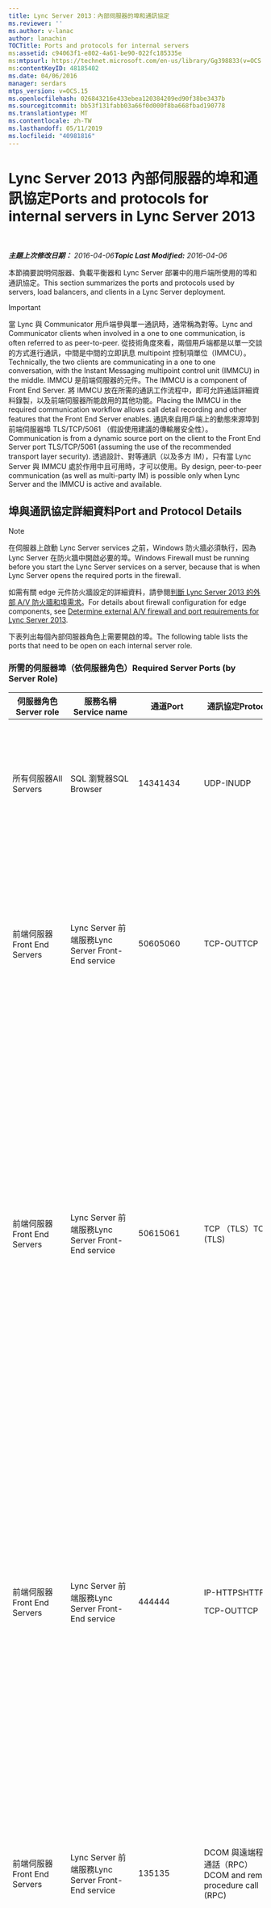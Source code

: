 ```yaml
---
title: Lync Server 2013：內部伺服器的埠和通訊協定
ms.reviewer: ''
ms.author: v-lanac
author: lanachin
TOCTitle: Ports and protocols for internal servers
ms:assetid: c94063f1-e802-4a61-be90-022fc185335e
ms:mtpsurl: https://technet.microsoft.com/en-us/library/Gg398833(v=OCS.15)
ms:contentKeyID: 48185402
ms.date: 04/06/2016
manager: serdars
mtps_version: v=OCS.15
ms.openlocfilehash: 026843216e433ebea120384209ed90f38be3437b
ms.sourcegitcommit: bb53f131fabb03a66f0d000f8ba668fbad190778
ms.translationtype: MT
ms.contentlocale: zh-TW
ms.lasthandoff: 05/11/2019
ms.locfileid: "40981816"
---
```

<div data-xmlns="http://www.w3.org/1999/xhtml">

<div class="topic" data-xmlns="http://www.w3.org/1999/xhtml" data-msxsl="urn:schemas-microsoft-com:xslt" data-cs="http://msdn.microsoft.com/en-us/">

<div data-asp="http://msdn2.microsoft.com/asp">

# <a name="ports-and-protocols-for-internal-servers-in-lync-server-2013"></a><span data-ttu-id="351fc-102">Lync Server 2013 內部伺服器的埠和通訊協定</span><span class="sxs-lookup"><span data-stu-id="351fc-102">Ports and protocols for internal servers in Lync Server 2013</span></span>

</div>

<div id="mainSection">

<div id="mainBody">

<span> </span>

<span data-ttu-id="351fc-103">_**主題上次修改日期：** 2016-04-06_</span><span class="sxs-lookup"><span data-stu-id="351fc-103">_**Topic Last Modified:** 2016-04-06_</span></span>

<span data-ttu-id="351fc-104">本節摘要說明伺服器、負載平衡器和 Lync Server 部署中的用戶端所使用的埠和通訊協定。</span><span class="sxs-lookup"><span data-stu-id="351fc-104">This section summarizes the ports and protocols used by servers, load balancers, and clients in a Lync Server deployment.</span></span>

<div>


> [!IMPORTANT]  
> <span data-ttu-id="351fc-105">當 Lync 與 Communicator 用戶端參與單一通訊時，通常稱為對等。</span><span class="sxs-lookup"><span data-stu-id="351fc-105">Lync and Communicator clients when involved in a one to one communication, is often referred to as peer-to-peer.</span></span> <span data-ttu-id="351fc-106">從技術角度來看，兩個用戶端都是以單一交談的方式進行通訊，中間是中間的立即訊息 multipoint 控制項單位（IMMCU）。</span><span class="sxs-lookup"><span data-stu-id="351fc-106">Technically, the two clients are communicating in a one to one conversation, with the Instant Messaging multipoint control unit (IMMCU) in the middle.</span></span> <span data-ttu-id="351fc-107">IMMCU 是前端伺服器的元件。</span><span class="sxs-lookup"><span data-stu-id="351fc-107">The IMMCU is a component of Front End Server.</span></span> <span data-ttu-id="351fc-108">將 IMMCU 放在所需的通訊工作流程中，即可允許通話詳細資料錄製，以及前端伺服器所能啟用的其他功能。</span><span class="sxs-lookup"><span data-stu-id="351fc-108">Placing the IMMCU in the required communication workflow allows call detail recording and other features that the Front End Server enables.</span></span> <span data-ttu-id="351fc-109">通訊來自用戶端上的動態來源埠到前端伺服器埠 TLS/TCP/5061 （假設使用建議的傳輸層安全性）。</span><span class="sxs-lookup"><span data-stu-id="351fc-109">Communication is from a dynamic source port on the client to the Front End Server port TLS/TCP/5061 (assuming the use of the recommended transport layer security).</span></span> <span data-ttu-id="351fc-110">透過設計、對等通訊（以及多方 IM），只有當 Lync Server 與 IMMCU 處於作用中且可用時，才可以使用。</span><span class="sxs-lookup"><span data-stu-id="351fc-110">By design, peer-to-peer communication (as well as multi-party IM) is possible only when Lync Server and the IMMCU is active and available.</span></span>



</div>

<div>

## <a name="port-and-protocol-details"></a><span data-ttu-id="351fc-111">埠與通訊協定詳細資料</span><span class="sxs-lookup"><span data-stu-id="351fc-111">Port and Protocol Details</span></span>

<div>


> [!NOTE]  
> <span data-ttu-id="351fc-112">在伺服器上啟動 Lync Server services 之前，Windows 防火牆必須執行，因為 Lync Server 在防火牆中開啟必要的埠。</span><span class="sxs-lookup"><span data-stu-id="351fc-112">Windows Firewall must be running before you start the Lync Server services on a server, because that is when Lync Server opens the required ports in the firewall.</span></span>



</div>

<span data-ttu-id="351fc-113">如需有關 edge 元件防火牆設定的詳細資料，請參閱[判斷 Lync Server 2013 的外部 A/V 防火牆和埠需求](lync-server-2013-determine-external-a-v-firewall-and-port-requirements.md)。</span><span class="sxs-lookup"><span data-stu-id="351fc-113">For details about firewall configuration for edge components, see [Determine external A/V firewall and port requirements for Lync Server 2013](lync-server-2013-determine-external-a-v-firewall-and-port-requirements.md).</span></span>

<span data-ttu-id="351fc-114">下表列出每個內部伺服器角色上需要開啟的埠。</span><span class="sxs-lookup"><span data-stu-id="351fc-114">The following table lists the ports that need to be open on each internal server role.</span></span>

### <a name="required-server-ports-by-server-role"></a><span data-ttu-id="351fc-115">所需的伺服器埠（依伺服器角色）</span><span class="sxs-lookup"><span data-stu-id="351fc-115">Required Server Ports (by Server Role)</span></span>

<table>
<colgroup>
<col style="width: 20%" />
<col style="width: 20%" />
<col style="width: 20%" />
<col style="width: 20%" />
<col style="width: 20%" />
</colgroup>
<thead>
<tr class="header">
<th><span data-ttu-id="351fc-116">伺服器角色</span><span class="sxs-lookup"><span data-stu-id="351fc-116">Server role</span></span></th>
<th><span data-ttu-id="351fc-117">服務名稱</span><span class="sxs-lookup"><span data-stu-id="351fc-117">Service name</span></span></th>
<th><span data-ttu-id="351fc-118">通道</span><span class="sxs-lookup"><span data-stu-id="351fc-118">Port</span></span></th>
<th><span data-ttu-id="351fc-119">通訊協定</span><span class="sxs-lookup"><span data-stu-id="351fc-119">Protocol</span></span></th>
<th><span data-ttu-id="351fc-120">筆記</span><span class="sxs-lookup"><span data-stu-id="351fc-120">Notes</span></span></th>
</tr>
</thead>
<tbody>
<tr class="odd">
<td><p><span data-ttu-id="351fc-121">所有伺服器</span><span class="sxs-lookup"><span data-stu-id="351fc-121">All Servers</span></span></p></td>
<td><p><span data-ttu-id="351fc-122">SQL 瀏覽器</span><span class="sxs-lookup"><span data-stu-id="351fc-122">SQL Browser</span></span></p></td>
<td><p><span data-ttu-id="351fc-123">1434</span><span class="sxs-lookup"><span data-stu-id="351fc-123">1434</span></span></p></td>
<td><p><span data-ttu-id="351fc-124">UDP-IN</span><span class="sxs-lookup"><span data-stu-id="351fc-124">UDP</span></span></p></td>
<td><p><span data-ttu-id="351fc-125">中央管理儲存資料庫的本機複製複本的 SQL 瀏覽器。</span><span class="sxs-lookup"><span data-stu-id="351fc-125">SQL Browser for the local replicated copy of the Central Management Store database.</span></span></p></td>
</tr>
<tr class="even">
<td><p><span data-ttu-id="351fc-126">前端伺服器</span><span class="sxs-lookup"><span data-stu-id="351fc-126">Front End Servers</span></span></p></td>
<td><p><span data-ttu-id="351fc-127">Lync Server 前端服務</span><span class="sxs-lookup"><span data-stu-id="351fc-127">Lync Server Front-End service</span></span></p></td>
<td><p><span data-ttu-id="351fc-128">5060</span><span class="sxs-lookup"><span data-stu-id="351fc-128">5060</span></span></p></td>
<td><p><span data-ttu-id="351fc-129">TCP-OUT</span><span class="sxs-lookup"><span data-stu-id="351fc-129">TCP</span></span></p></td>
<td><p><span data-ttu-id="351fc-130">您也可以選擇將標準版伺服器與前端伺服器（例如遠端通話控制伺服器）的靜態路由使用。</span><span class="sxs-lookup"><span data-stu-id="351fc-130">Optionally used by Standard Edition servers and Front End Servers for static routes to trusted services, such as remote call control servers.</span></span></p></td>
</tr>
<tr class="odd">
<td><p><span data-ttu-id="351fc-131">前端伺服器</span><span class="sxs-lookup"><span data-stu-id="351fc-131">Front End Servers</span></span></p></td>
<td><p><span data-ttu-id="351fc-132">Lync Server 前端服務</span><span class="sxs-lookup"><span data-stu-id="351fc-132">Lync Server Front-End service</span></span></p></td>
<td><p><span data-ttu-id="351fc-133">5061</span><span class="sxs-lookup"><span data-stu-id="351fc-133">5061</span></span></p></td>
<td><p><span data-ttu-id="351fc-134">TCP （TLS）</span><span class="sxs-lookup"><span data-stu-id="351fc-134">TCP (TLS)</span></span></p></td>
<td><p><span data-ttu-id="351fc-135">由標準版伺服器和前端池使用，可用於伺服器與用戶端（MTLS）之間的所有內部 SIP 通訊，以及前端伺服器與中繼伺服器（MTLS）之間的 SIP 通訊。</span><span class="sxs-lookup"><span data-stu-id="351fc-135">Used by Standard Edition servers and Front End pools for all internal SIP communications between servers (MTLS), for SIP communications between Server and Client (TLS) and for SIP communications between Front End Servers and Mediation Servers (MTLS).</span></span> <span data-ttu-id="351fc-136">也用於與監控伺服器進行通訊。</span><span class="sxs-lookup"><span data-stu-id="351fc-136">Also used for communications with Monitoring Server.</span></span></p></td>
</tr>
<tr class="even">
<td><p><span data-ttu-id="351fc-137">前端伺服器</span><span class="sxs-lookup"><span data-stu-id="351fc-137">Front End Servers</span></span></p></td>
<td><p><span data-ttu-id="351fc-138">Lync Server 前端服務</span><span class="sxs-lookup"><span data-stu-id="351fc-138">Lync Server Front-End service</span></span></p></td>
<td><p><span data-ttu-id="351fc-139">444</span><span class="sxs-lookup"><span data-stu-id="351fc-139">444</span></span></p></td>
<td><p><span data-ttu-id="351fc-140">IP-HTTPS</span><span class="sxs-lookup"><span data-stu-id="351fc-140">HTTPS</span></span></p>
<p><span data-ttu-id="351fc-141">TCP-OUT</span><span class="sxs-lookup"><span data-stu-id="351fc-141">TCP</span></span></p></td>
<td><p><span data-ttu-id="351fc-142">用於焦點（管理會議狀態的 Lync 伺服器元件）與個別伺服器之間的 HTTPS 通訊。</span><span class="sxs-lookup"><span data-stu-id="351fc-142">Used for HTTPS communication between the Focus (the Lync Server component that manages conference state) and the individual servers.</span></span></p>
<p><span data-ttu-id="351fc-143">此埠也用於 Survivable 分支裝置與前端伺服器之間的 TCP 通訊。</span><span class="sxs-lookup"><span data-stu-id="351fc-143">This port is also used for TCP communication between Survivable Branch Appliances and Front End Servers.</span></span></p></td>
</tr>
<tr class="odd">
<td><p><span data-ttu-id="351fc-144">前端伺服器</span><span class="sxs-lookup"><span data-stu-id="351fc-144">Front End Servers</span></span></p></td>
<td><p><span data-ttu-id="351fc-145">Lync Server 前端服務</span><span class="sxs-lookup"><span data-stu-id="351fc-145">Lync Server Front-End service</span></span></p></td>
<td><p><span data-ttu-id="351fc-146">135</span><span class="sxs-lookup"><span data-stu-id="351fc-146">135</span></span></p></td>
<td><p><span data-ttu-id="351fc-147">DCOM 與遠端程式通話（RPC）</span><span class="sxs-lookup"><span data-stu-id="351fc-147">DCOM and remote procedure call (RPC)</span></span></p></td>
<td><p><span data-ttu-id="351fc-148">用於以 DCOM 為基礎的作業，例如移動使用者、使用者複製程式同步處理和通訊錄同步處理。</span><span class="sxs-lookup"><span data-stu-id="351fc-148">Used for DCOM based operations such as Moving Users, User Replicator Synchronization, and Address Book Synchronization.</span></span></p></td>
</tr>
<tr class="even">
<td><p><span data-ttu-id="351fc-149">前端伺服器</span><span class="sxs-lookup"><span data-stu-id="351fc-149">Front End Servers</span></span></p></td>
<td><p><span data-ttu-id="351fc-150">Lync Server IM 會議服務</span><span class="sxs-lookup"><span data-stu-id="351fc-150">Lync Server IM Conferencing service</span></span></p></td>
<td><p><span data-ttu-id="351fc-151">5062</span><span class="sxs-lookup"><span data-stu-id="351fc-151">5062</span></span></p></td>
<td><p><span data-ttu-id="351fc-152">TCP-OUT</span><span class="sxs-lookup"><span data-stu-id="351fc-152">TCP</span></span></p></td>
<td><p><span data-ttu-id="351fc-153">用於立即訊息（IM）會議的傳入 SIP 要求。</span><span class="sxs-lookup"><span data-stu-id="351fc-153">Used for incoming SIP requests for instant messaging (IM) conferencing.</span></span></p></td>
</tr>
<tr class="odd">
<td><p><span data-ttu-id="351fc-154">前端伺服器</span><span class="sxs-lookup"><span data-stu-id="351fc-154">Front End Servers</span></span></p></td>
<td><p><span data-ttu-id="351fc-155">Lync Server Web 會議服務</span><span class="sxs-lookup"><span data-stu-id="351fc-155">Lync Server Web Conferencing service</span></span></p></td>
<td><p><span data-ttu-id="351fc-156">8057</span><span class="sxs-lookup"><span data-stu-id="351fc-156">8057</span></span></p></td>
<td><p><span data-ttu-id="351fc-157">TCP （TLS）</span><span class="sxs-lookup"><span data-stu-id="351fc-157">TCP (TLS)</span></span></p></td>
<td><p><span data-ttu-id="351fc-158">用來偵聽來自用戶端的永久性共用物件模型（PSOM）連線。</span><span class="sxs-lookup"><span data-stu-id="351fc-158">Used to listen for Persistent Shared Object Model (PSOM) connections from client.</span></span></p></td>
</tr>
<tr class="even">
<td><p><span data-ttu-id="351fc-159">前端伺服器</span><span class="sxs-lookup"><span data-stu-id="351fc-159">Front End Servers</span></span></p></td>
<td><p><span data-ttu-id="351fc-160">Lync Server Web 會議相容性服務</span><span class="sxs-lookup"><span data-stu-id="351fc-160">Lync Server Web Conferencing Compatibility service</span></span></p></td>
<td><p><span data-ttu-id="351fc-161">8058</span><span class="sxs-lookup"><span data-stu-id="351fc-161">8058</span></span></p></td>
<td><p><span data-ttu-id="351fc-162">TCP （TLS）</span><span class="sxs-lookup"><span data-stu-id="351fc-162">TCP (TLS)</span></span></p></td>
<td><p><span data-ttu-id="351fc-163">用來從 Live Meeting 用戶端和舊版的 Lync Server，偵聽永久共用物件模型（PSOM）連線。</span><span class="sxs-lookup"><span data-stu-id="351fc-163">Used to listen for Persistent Shared Object Model (PSOM) connections from the Live Meeting client and previous versions of Lync Server.</span></span></p></td>
</tr>
<tr class="odd">
<td><p><span data-ttu-id="351fc-164">前端伺服器</span><span class="sxs-lookup"><span data-stu-id="351fc-164">Front End Servers</span></span></p></td>
<td><p><span data-ttu-id="351fc-165">Lync Server 音訊/視訊會議服務</span><span class="sxs-lookup"><span data-stu-id="351fc-165">Lync Server Audio/Video Conferencing service</span></span></p></td>
<td><p><span data-ttu-id="351fc-166">5063</span><span class="sxs-lookup"><span data-stu-id="351fc-166">5063</span></span></p></td>
<td><p><span data-ttu-id="351fc-167">TCP-OUT</span><span class="sxs-lookup"><span data-stu-id="351fc-167">TCP</span></span></p></td>
<td><p><span data-ttu-id="351fc-168">用於音訊/視頻（A/V）會議的傳入 SIP 要求。</span><span class="sxs-lookup"><span data-stu-id="351fc-168">Used for incoming SIP requests for audio/video (A/V) conferencing.</span></span></p></td>
</tr>
<tr class="even">
<td><p><span data-ttu-id="351fc-169">前端伺服器</span><span class="sxs-lookup"><span data-stu-id="351fc-169">Front End Servers</span></span></p></td>
<td><p><span data-ttu-id="351fc-170">Lync Server 音訊/視訊會議服務</span><span class="sxs-lookup"><span data-stu-id="351fc-170">Lync Server Audio/Video Conferencing service</span></span></p></td>
<td><p><span data-ttu-id="351fc-171">57501-65535</span><span class="sxs-lookup"><span data-stu-id="351fc-171">57501-65535</span></span></p></td>
<td><p><span data-ttu-id="351fc-172">TCP/UDP</span><span class="sxs-lookup"><span data-stu-id="351fc-172">TCP/UDP</span></span></p></td>
<td><p><span data-ttu-id="351fc-173">用於視訊會議的媒體埠範圍。</span><span class="sxs-lookup"><span data-stu-id="351fc-173">Media port range used for video conferencing.</span></span></p></td>
</tr>
<tr class="odd">
<td><p><span data-ttu-id="351fc-174">前端伺服器</span><span class="sxs-lookup"><span data-stu-id="351fc-174">Front End Servers</span></span></p></td>
<td><p><span data-ttu-id="351fc-175">Lync Server Web 相容性服務</span><span class="sxs-lookup"><span data-stu-id="351fc-175">Lync Server Web Compatibility service</span></span></p></td>
<td><p><span data-ttu-id="351fc-176">80</span><span class="sxs-lookup"><span data-stu-id="351fc-176">80</span></span></p></td>
<td><p><span data-ttu-id="351fc-177">HTTP</span><span class="sxs-lookup"><span data-stu-id="351fc-177">HTTP</span></span></p></td>
<td><p><span data-ttu-id="351fc-178">用於從前端伺服器到網路伺服器陣列 Fqdn （IIS 網頁元件所使用的 Url），在未使用 HTTPS 時進行通訊。</span><span class="sxs-lookup"><span data-stu-id="351fc-178">Used for communication from Front End Servers to the web farm FQDNs (the URLs used by IIS web components) when HTTPS is not used.</span></span></p></td>
</tr>
<tr class="even">
<td><p><span data-ttu-id="351fc-179">前端伺服器</span><span class="sxs-lookup"><span data-stu-id="351fc-179">Front End Servers</span></span></p></td>
<td><p><span data-ttu-id="351fc-180">Lync Server Web 相容性服務</span><span class="sxs-lookup"><span data-stu-id="351fc-180">Lync Server Web Compatibility service</span></span></p></td>
<td><p><span data-ttu-id="351fc-181">443</span><span class="sxs-lookup"><span data-stu-id="351fc-181">443</span></span></p></td>
<td><p><span data-ttu-id="351fc-182">IP-HTTPS</span><span class="sxs-lookup"><span data-stu-id="351fc-182">HTTPS</span></span></p></td>
<td><p><span data-ttu-id="351fc-183">用來從前端伺服器與網頁伺服器陣列 Fqdn （IIS 網頁元件所使用的 Url）進行通訊。</span><span class="sxs-lookup"><span data-stu-id="351fc-183">Used for communication from Front End Servers to the web farm FQDNs (the URLs used by IIS web components).</span></span></p></td>
</tr>
<tr class="odd">
<td><p><span data-ttu-id="351fc-184">前端伺服器</span><span class="sxs-lookup"><span data-stu-id="351fc-184">Front End Servers</span></span></p></td>
<td><p><span data-ttu-id="351fc-185">Lync Server Web 相容性服務</span><span class="sxs-lookup"><span data-stu-id="351fc-185">Lync Server Web Compatibility service</span></span></p></td>
<td><p><span data-ttu-id="351fc-186">8080</span><span class="sxs-lookup"><span data-stu-id="351fc-186">8080</span></span></p></td>
<td><p><span data-ttu-id="351fc-187">TCP 與 HTTP</span><span class="sxs-lookup"><span data-stu-id="351fc-187">TCP and HTTP</span></span></p></td>
<td><p><span data-ttu-id="351fc-188">供外部存取的網頁元件使用。</span><span class="sxs-lookup"><span data-stu-id="351fc-188">Used by web components for external access.</span></span></p></td>
</tr>
<tr class="even">
<td><p><span data-ttu-id="351fc-189">前端伺服器</span><span class="sxs-lookup"><span data-stu-id="351fc-189">Front End Servers</span></span></p></td>
<td><p><span data-ttu-id="351fc-190">Web 服務器元件</span><span class="sxs-lookup"><span data-stu-id="351fc-190">Web server component</span></span></p></td>
<td><p><span data-ttu-id="351fc-191">4443</span><span class="sxs-lookup"><span data-stu-id="351fc-191">4443</span></span></p></td>
<td><p><span data-ttu-id="351fc-192">IP-HTTPS</span><span class="sxs-lookup"><span data-stu-id="351fc-192">HTTPS</span></span></p></td>
<td><p><span data-ttu-id="351fc-193">HTTPS （從反向 Proxy）與 HTTPS 前端端池通訊，以進行自動探索登入。</span><span class="sxs-lookup"><span data-stu-id="351fc-193">HTTPS (from Reverse Proxy) and HTTPS Front End inter-pool communications for Autodiscover sign-in.</span></span></p></td>
</tr>
<tr class="odd">
<td><p><span data-ttu-id="351fc-194">前端伺服器</span><span class="sxs-lookup"><span data-stu-id="351fc-194">Front End Servers</span></span></p></td>
<td><p><span data-ttu-id="351fc-195">Web 服務器元件</span><span class="sxs-lookup"><span data-stu-id="351fc-195">Web server component</span></span></p></td>
<td><p><span data-ttu-id="351fc-196">8060</span><span class="sxs-lookup"><span data-stu-id="351fc-196">8060</span></span></p></td>
<td><p><span data-ttu-id="351fc-197">TCP （MTLS）</span><span class="sxs-lookup"><span data-stu-id="351fc-197">TCP (MTLS)</span></span></p></td>
<td></td>
</tr>
<tr class="even">
<td><p><span data-ttu-id="351fc-198">前端伺服器</span><span class="sxs-lookup"><span data-stu-id="351fc-198">Front End Servers</span></span></p></td>
<td><p><span data-ttu-id="351fc-199">Web 服務器元件</span><span class="sxs-lookup"><span data-stu-id="351fc-199">Web server component</span></span></p></td>
<td><p><span data-ttu-id="351fc-200">8061</span><span class="sxs-lookup"><span data-stu-id="351fc-200">8061</span></span></p></td>
<td><p><span data-ttu-id="351fc-201">TCP （MTLS）</span><span class="sxs-lookup"><span data-stu-id="351fc-201">TCP (MTLS)</span></span></p></td>
<td></td>
</tr>
<tr class="odd">
<td><p><span data-ttu-id="351fc-202">前端伺服器</span><span class="sxs-lookup"><span data-stu-id="351fc-202">Front End Servers</span></span></p></td>
<td><p><span data-ttu-id="351fc-203">行動服務元件</span><span class="sxs-lookup"><span data-stu-id="351fc-203">Mobility Services component</span></span></p></td>
<td><p><span data-ttu-id="351fc-204">5086</span><span class="sxs-lookup"><span data-stu-id="351fc-204">5086</span></span></p></td>
<td><p><span data-ttu-id="351fc-205">TCP （MTLS）</span><span class="sxs-lookup"><span data-stu-id="351fc-205">TCP (MTLS)</span></span></p></td>
<td><p><span data-ttu-id="351fc-206">行動服務內部程式使用的 SIP 埠</span><span class="sxs-lookup"><span data-stu-id="351fc-206">SIP port used by Mobility Services internal processes</span></span></p></td>
</tr>
<tr class="even">
<td><p><span data-ttu-id="351fc-207">前端伺服器</span><span class="sxs-lookup"><span data-stu-id="351fc-207">Front End Servers</span></span></p></td>
<td><p><span data-ttu-id="351fc-208">行動服務元件</span><span class="sxs-lookup"><span data-stu-id="351fc-208">Mobility Services component</span></span></p></td>
<td><p><span data-ttu-id="351fc-209">5087</span><span class="sxs-lookup"><span data-stu-id="351fc-209">5087</span></span></p></td>
<td><p><span data-ttu-id="351fc-210">TCP （MTLS）</span><span class="sxs-lookup"><span data-stu-id="351fc-210">TCP (MTLS)</span></span></p></td>
<td><p><span data-ttu-id="351fc-211">行動服務內部程式使用的 SIP 埠</span><span class="sxs-lookup"><span data-stu-id="351fc-211">SIP port used by Mobility Services internal processes</span></span></p></td>
</tr>
<tr class="odd">
<td><p><span data-ttu-id="351fc-212">前端伺服器</span><span class="sxs-lookup"><span data-stu-id="351fc-212">Front End Servers</span></span></p></td>
<td><p><span data-ttu-id="351fc-213">行動服務元件</span><span class="sxs-lookup"><span data-stu-id="351fc-213">Mobility Services component</span></span></p></td>
<td><p><span data-ttu-id="351fc-214">443</span><span class="sxs-lookup"><span data-stu-id="351fc-214">443</span></span></p></td>
<td><p><span data-ttu-id="351fc-215">IP-HTTPS</span><span class="sxs-lookup"><span data-stu-id="351fc-215">HTTPS</span></span></p></td>
<td></td>
</tr>
<tr class="even">
<td><p><span data-ttu-id="351fc-216">前端伺服器</span><span class="sxs-lookup"><span data-stu-id="351fc-216">Front End Servers</span></span></p></td>
<td><p><span data-ttu-id="351fc-217">Lync Server 會議助理服務（電話撥入式會議）</span><span class="sxs-lookup"><span data-stu-id="351fc-217">Lync Server Conferencing Attendant service (dial-in conferencing)</span></span></p></td>
<td><p><span data-ttu-id="351fc-218">5064</span><span class="sxs-lookup"><span data-stu-id="351fc-218">5064</span></span></p></td>
<td><p><span data-ttu-id="351fc-219">TCP-OUT</span><span class="sxs-lookup"><span data-stu-id="351fc-219">TCP</span></span></p></td>
<td><p><span data-ttu-id="351fc-220">用於電話撥入式會議的傳入 SIP 要求。</span><span class="sxs-lookup"><span data-stu-id="351fc-220">Used for incoming SIP requests for dial-in conferencing.</span></span></p></td>
</tr>
<tr class="odd">
<td><p><span data-ttu-id="351fc-221">前端伺服器</span><span class="sxs-lookup"><span data-stu-id="351fc-221">Front End Servers</span></span></p></td>
<td><p><span data-ttu-id="351fc-222">Lync Server 會議助理服務（電話撥入式會議）</span><span class="sxs-lookup"><span data-stu-id="351fc-222">Lync Server Conferencing Attendant service (dial-in conferencing)</span></span></p></td>
<td><p><span data-ttu-id="351fc-223">5072</span><span class="sxs-lookup"><span data-stu-id="351fc-223">5072</span></span></p></td>
<td><p><span data-ttu-id="351fc-224">TCP-OUT</span><span class="sxs-lookup"><span data-stu-id="351fc-224">TCP</span></span></p></td>
<td><p><span data-ttu-id="351fc-225">用於接聽的傳入 SIP 要求（撥入會議）。</span><span class="sxs-lookup"><span data-stu-id="351fc-225">Used for incoming SIP requests for Attendant (dial in conferencing).</span></span></p></td>
</tr>
<tr class="even">
<td><p><span data-ttu-id="351fc-226">同時執行 Collocated 轉送伺服器的前端伺服器</span><span class="sxs-lookup"><span data-stu-id="351fc-226">Front End Servers that also run a Collocated Mediation Server</span></span></p></td>
<td><p><span data-ttu-id="351fc-227">Lync Server 轉送服務</span><span class="sxs-lookup"><span data-stu-id="351fc-227">Lync Server Mediation service</span></span></p></td>
<td><p><span data-ttu-id="351fc-228">5070</span><span class="sxs-lookup"><span data-stu-id="351fc-228">5070</span></span></p></td>
<td><p><span data-ttu-id="351fc-229">TCP-OUT</span><span class="sxs-lookup"><span data-stu-id="351fc-229">TCP</span></span></p></td>
<td><p><span data-ttu-id="351fc-230">供中繼伺服器用來將前端伺服器的傳入要求傳送到中繼伺服器。</span><span class="sxs-lookup"><span data-stu-id="351fc-230">Used by the Mediation Server for incoming requests from the Front End Server to the Mediation Server.</span></span></p></td>
</tr>
<tr class="odd">
<td><p><span data-ttu-id="351fc-231">同時執行 Collocated 轉送伺服器的前端伺服器</span><span class="sxs-lookup"><span data-stu-id="351fc-231">Front End Servers that also run a Collocated Mediation Server</span></span></p></td>
<td><p><span data-ttu-id="351fc-232">Lync Server 轉送服務</span><span class="sxs-lookup"><span data-stu-id="351fc-232">Lync Server Mediation service</span></span></p></td>
<td><p><span data-ttu-id="351fc-233">5067</span><span class="sxs-lookup"><span data-stu-id="351fc-233">5067</span></span></p></td>
<td><p><span data-ttu-id="351fc-234">TCP （TLS）</span><span class="sxs-lookup"><span data-stu-id="351fc-234">TCP (TLS)</span></span></p></td>
<td><p><span data-ttu-id="351fc-235">用來將 PSTN 閘道的傳入 SIP 要求傳送到轉送伺服器。</span><span class="sxs-lookup"><span data-stu-id="351fc-235">Used for incoming SIP requests from the PSTN gateway to the Mediation Server.</span></span></p></td>
</tr>
<tr class="even">
<td><p><span data-ttu-id="351fc-236">同時執行 Collocated 轉送伺服器的前端伺服器</span><span class="sxs-lookup"><span data-stu-id="351fc-236">Front End Servers that also run a Collocated Mediation Server</span></span></p></td>
<td><p><span data-ttu-id="351fc-237">Lync Server 轉送服務</span><span class="sxs-lookup"><span data-stu-id="351fc-237">Lync Server Mediation service</span></span></p></td>
<td><p><span data-ttu-id="351fc-238">5068</span><span class="sxs-lookup"><span data-stu-id="351fc-238">5068</span></span></p></td>
<td><p><span data-ttu-id="351fc-239">TCP-OUT</span><span class="sxs-lookup"><span data-stu-id="351fc-239">TCP</span></span></p></td>
<td><p><span data-ttu-id="351fc-240">用來將 PSTN 閘道的傳入 SIP 要求傳送到轉送伺服器。</span><span class="sxs-lookup"><span data-stu-id="351fc-240">Used for incoming SIP requests from the PSTN gateway to the Mediation Server.</span></span></p></td>
</tr>
<tr class="odd">
<td><p><span data-ttu-id="351fc-241">同時執行 Collocated 轉送伺服器的前端伺服器</span><span class="sxs-lookup"><span data-stu-id="351fc-241">Front End Servers that also run a Collocated Mediation Server</span></span></p></td>
<td><p><span data-ttu-id="351fc-242">Lync Server 轉送服務</span><span class="sxs-lookup"><span data-stu-id="351fc-242">Lync Server Mediation service</span></span></p></td>
<td><p><span data-ttu-id="351fc-243">5081</span><span class="sxs-lookup"><span data-stu-id="351fc-243">5081</span></span></p></td>
<td><p><span data-ttu-id="351fc-244">TCP-OUT</span><span class="sxs-lookup"><span data-stu-id="351fc-244">TCP</span></span></p></td>
<td><p><span data-ttu-id="351fc-245">用於從中繼伺服器到 PSTN 閘道的傳出 SIP 要求。</span><span class="sxs-lookup"><span data-stu-id="351fc-245">Used for outgoing SIP requests from the Mediation Server to the PSTN gateway.</span></span></p></td>
</tr>
<tr class="even">
<td><p><span data-ttu-id="351fc-246">同時執行 Collocated 轉送伺服器的前端伺服器</span><span class="sxs-lookup"><span data-stu-id="351fc-246">Front End Servers that also run a Collocated Mediation Server</span></span></p></td>
<td><p><span data-ttu-id="351fc-247">Lync Server 轉送服務</span><span class="sxs-lookup"><span data-stu-id="351fc-247">Lync Server Mediation service</span></span></p></td>
<td><p><span data-ttu-id="351fc-248">5082</span><span class="sxs-lookup"><span data-stu-id="351fc-248">5082</span></span></p></td>
<td><p><span data-ttu-id="351fc-249">TCP （TLS）</span><span class="sxs-lookup"><span data-stu-id="351fc-249">TCP (TLS)</span></span></p></td>
<td><p><span data-ttu-id="351fc-250">用於從中繼伺服器到 PSTN 閘道的傳出 SIP 要求。</span><span class="sxs-lookup"><span data-stu-id="351fc-250">Used for outgoing SIP requests from the Mediation Server to the PSTN gateway.</span></span></p></td>
</tr>
<tr class="odd">
<td><p><span data-ttu-id="351fc-251">前端伺服器</span><span class="sxs-lookup"><span data-stu-id="351fc-251">Front End Servers</span></span></p></td>
<td><p><span data-ttu-id="351fc-252">Lync Server 應用程式共用服務</span><span class="sxs-lookup"><span data-stu-id="351fc-252">Lync Server Application Sharing service</span></span></p></td>
<td><p><span data-ttu-id="351fc-253">5065</span><span class="sxs-lookup"><span data-stu-id="351fc-253">5065</span></span></p></td>
<td><p><span data-ttu-id="351fc-254">TCP-OUT</span><span class="sxs-lookup"><span data-stu-id="351fc-254">TCP</span></span></p></td>
<td><p><span data-ttu-id="351fc-255">用於應用程式共用的傳入 SIP 偵聽要求。</span><span class="sxs-lookup"><span data-stu-id="351fc-255">Used for incoming SIP listening requests for application sharing.</span></span></p></td>
</tr>
<tr class="even">
<td><p><span data-ttu-id="351fc-256">前端伺服器</span><span class="sxs-lookup"><span data-stu-id="351fc-256">Front End Servers</span></span></p></td>
<td><p><span data-ttu-id="351fc-257">Lync Server 應用程式共用服務</span><span class="sxs-lookup"><span data-stu-id="351fc-257">Lync Server Application Sharing service</span></span></p></td>
<td><p><span data-ttu-id="351fc-258">49152-65535</span><span class="sxs-lookup"><span data-stu-id="351fc-258">49152-65535</span></span></p></td>
<td><p><span data-ttu-id="351fc-259">TCP-OUT</span><span class="sxs-lookup"><span data-stu-id="351fc-259">TCP</span></span></p></td>
<td><p><span data-ttu-id="351fc-260">用來共用應用程式的媒體埠範圍。</span><span class="sxs-lookup"><span data-stu-id="351fc-260">Media port range used for application sharing.</span></span></p></td>
</tr>
<tr class="odd">
<td><p><span data-ttu-id="351fc-261">前端伺服器</span><span class="sxs-lookup"><span data-stu-id="351fc-261">Front End Servers</span></span></p></td>
<td><p><span data-ttu-id="351fc-262">Lync Server 會議宣告服務</span><span class="sxs-lookup"><span data-stu-id="351fc-262">Lync Server Conferencing Announcement service</span></span></p></td>
<td><p><span data-ttu-id="351fc-263">5073</span><span class="sxs-lookup"><span data-stu-id="351fc-263">5073</span></span></p></td>
<td><p><span data-ttu-id="351fc-264">TCP-OUT</span><span class="sxs-lookup"><span data-stu-id="351fc-264">TCP</span></span></p></td>
<td><p><span data-ttu-id="351fc-265">用於 Lync Server 會議宣告服務的傳入 SIP 要求（也就是電話撥入式會議）。</span><span class="sxs-lookup"><span data-stu-id="351fc-265">Used for incoming SIP requests for the Lync Server Conferencing Announcement service (that is, for dial-in conferencing).</span></span></p></td>
</tr>
<tr class="even">
<td><p><span data-ttu-id="351fc-266">前端伺服器</span><span class="sxs-lookup"><span data-stu-id="351fc-266">Front End Servers</span></span></p></td>
<td><p><span data-ttu-id="351fc-267">Lync Server 通話寄存服務</span><span class="sxs-lookup"><span data-stu-id="351fc-267">Lync Server Call Park service</span></span></p></td>
<td><p><span data-ttu-id="351fc-268">5075</span><span class="sxs-lookup"><span data-stu-id="351fc-268">5075</span></span></p></td>
<td><p><span data-ttu-id="351fc-269">TCP-OUT</span><span class="sxs-lookup"><span data-stu-id="351fc-269">TCP</span></span></p></td>
<td><p><span data-ttu-id="351fc-270">用於來電寄存應用程式的內送 SIP 要求。</span><span class="sxs-lookup"><span data-stu-id="351fc-270">Used for incoming SIP requests for the Call Park application.</span></span></p></td>
</tr>
<tr class="odd">
<td><p><span data-ttu-id="351fc-271">前端伺服器</span><span class="sxs-lookup"><span data-stu-id="351fc-271">Front End Servers</span></span></p></td>
<td><p><span data-ttu-id="351fc-272">Lync Server 音訊測試服務</span><span class="sxs-lookup"><span data-stu-id="351fc-272">Lync Server Audio Test service</span></span></p></td>
<td><p><span data-ttu-id="351fc-273">5076</span><span class="sxs-lookup"><span data-stu-id="351fc-273">5076</span></span></p></td>
<td><p><span data-ttu-id="351fc-274">TCP-OUT</span><span class="sxs-lookup"><span data-stu-id="351fc-274">TCP</span></span></p></td>
<td><p><span data-ttu-id="351fc-275">用於音訊測試服務的傳入 SIP 要求。</span><span class="sxs-lookup"><span data-stu-id="351fc-275">Used for incoming SIP requests for the Audio Test service.</span></span></p></td>
</tr>
<tr class="even">
<td><p><span data-ttu-id="351fc-276">前端伺服器</span><span class="sxs-lookup"><span data-stu-id="351fc-276">Front End Servers</span></span></p></td>
<td><p><span data-ttu-id="351fc-277">不適用</span><span class="sxs-lookup"><span data-stu-id="351fc-277">Not applicable</span></span></p></td>
<td><p><span data-ttu-id="351fc-278">5066</span><span class="sxs-lookup"><span data-stu-id="351fc-278">5066</span></span></p></td>
<td><p><span data-ttu-id="351fc-279">TCP-OUT</span><span class="sxs-lookup"><span data-stu-id="351fc-279">TCP</span></span></p></td>
<td><p><span data-ttu-id="351fc-280">用於輸出增強型9-1-1 （E9-1-1）閘道。</span><span class="sxs-lookup"><span data-stu-id="351fc-280">Used for outbound Enhanced 9-1-1 (E9-1-1) gateway.</span></span></p></td>
</tr>
<tr class="odd">
<td><p><span data-ttu-id="351fc-281">前端伺服器</span><span class="sxs-lookup"><span data-stu-id="351fc-281">Front End Servers</span></span></p></td>
<td><p><span data-ttu-id="351fc-282">Lync Server 回應群組服務</span><span class="sxs-lookup"><span data-stu-id="351fc-282">Lync Server Response Group service</span></span></p></td>
<td><p><span data-ttu-id="351fc-283">5071</span><span class="sxs-lookup"><span data-stu-id="351fc-283">5071</span></span></p></td>
<td><p><span data-ttu-id="351fc-284">TCP-OUT</span><span class="sxs-lookup"><span data-stu-id="351fc-284">TCP</span></span></p></td>
<td><p><span data-ttu-id="351fc-285">用於回應群組應用程式的傳入 SIP 要求。</span><span class="sxs-lookup"><span data-stu-id="351fc-285">Used for incoming SIP requests for the Response Group application.</span></span></p></td>
</tr>
<tr class="even">
<td><p><span data-ttu-id="351fc-286">前端伺服器</span><span class="sxs-lookup"><span data-stu-id="351fc-286">Front End Servers</span></span></p></td>
<td><p><span data-ttu-id="351fc-287">Lync Server 回應群組服務</span><span class="sxs-lookup"><span data-stu-id="351fc-287">Lync Server Response Group service</span></span></p></td>
<td><p><span data-ttu-id="351fc-288">8404</span><span class="sxs-lookup"><span data-stu-id="351fc-288">8404</span></span></p></td>
<td><p><span data-ttu-id="351fc-289">TCP （MTLS）</span><span class="sxs-lookup"><span data-stu-id="351fc-289">TCP (MTLS)</span></span></p></td>
<td><p><span data-ttu-id="351fc-290">用於回應群組應用程式的傳入 SIP 要求。</span><span class="sxs-lookup"><span data-stu-id="351fc-290">Used for incoming SIP requests for the Response Group application.</span></span></p></td>
</tr>
<tr class="odd">
<td><p><span data-ttu-id="351fc-291">前端伺服器</span><span class="sxs-lookup"><span data-stu-id="351fc-291">Front End Servers</span></span></p></td>
<td><p><span data-ttu-id="351fc-292">Lync Server 頻寬原則服務</span><span class="sxs-lookup"><span data-stu-id="351fc-292">Lync Server Bandwidth Policy Service</span></span></p></td>
<td><p><span data-ttu-id="351fc-293">5080</span><span class="sxs-lookup"><span data-stu-id="351fc-293">5080</span></span></p></td>
<td><p><span data-ttu-id="351fc-294">TCP-OUT</span><span class="sxs-lookup"><span data-stu-id="351fc-294">TCP</span></span></p></td>
<td><p><span data-ttu-id="351fc-295">用於由頻寬原則服務為 A/V 邊緣開啟流量的呼叫許可控制。</span><span class="sxs-lookup"><span data-stu-id="351fc-295">Used for call admission control by the Bandwidth Policy service for A/V Edge TURN traffic.</span></span></p></td>
</tr>
<tr class="even">
<td><p><span data-ttu-id="351fc-296">前端伺服器</span><span class="sxs-lookup"><span data-stu-id="351fc-296">Front End Servers</span></span></p></td>
<td><p><span data-ttu-id="351fc-297">Lync Server 頻寬原則服務</span><span class="sxs-lookup"><span data-stu-id="351fc-297">Lync Server Bandwidth Policy Service</span></span></p></td>
<td><p><span data-ttu-id="351fc-298">448</span><span class="sxs-lookup"><span data-stu-id="351fc-298">448</span></span></p></td>
<td><p><span data-ttu-id="351fc-299">TCP-OUT</span><span class="sxs-lookup"><span data-stu-id="351fc-299">TCP</span></span></p></td>
<td><p><span data-ttu-id="351fc-300">用於 Lync Server 頻寬策略服務的呼叫許可控制。</span><span class="sxs-lookup"><span data-stu-id="351fc-300">Used for call admission control by the Lync Server Bandwidth Policy Service.</span></span></p></td>
</tr>
<tr class="odd">
<td><p><span data-ttu-id="351fc-301">中央管理儲存所在的前端伺服器</span><span class="sxs-lookup"><span data-stu-id="351fc-301">Front End Servers where the Central Management store resides</span></span></p></td>
<td><p><span data-ttu-id="351fc-302">Lync Server 主版複製程式代理服務</span><span class="sxs-lookup"><span data-stu-id="351fc-302">Lync Server Master Replicator Agent service</span></span></p></td>
<td><p><span data-ttu-id="351fc-303">445</span><span class="sxs-lookup"><span data-stu-id="351fc-303">445</span></span></p></td>
<td><p><span data-ttu-id="351fc-304">TCP-OUT</span><span class="sxs-lookup"><span data-stu-id="351fc-304">TCP</span></span></p></td>
<td><p><span data-ttu-id="351fc-305">用來將配置資料從中央管理存儲推送到執行 Lync Server 的伺服器。</span><span class="sxs-lookup"><span data-stu-id="351fc-305">Used to push configuration data from the Central Management store to servers running Lync Server.</span></span></p></td>
</tr>
<tr class="even">
<td><p><span data-ttu-id="351fc-306">所有伺服器</span><span class="sxs-lookup"><span data-stu-id="351fc-306">All Servers</span></span></p></td>
<td><p><span data-ttu-id="351fc-307">SQL 瀏覽器</span><span class="sxs-lookup"><span data-stu-id="351fc-307">SQL Browser</span></span></p></td>
<td><p><span data-ttu-id="351fc-308">1434</span><span class="sxs-lookup"><span data-stu-id="351fc-308">1434</span></span></p></td>
<td><p><span data-ttu-id="351fc-309">UDP-IN</span><span class="sxs-lookup"><span data-stu-id="351fc-309">UDP</span></span></p></td>
<td><p><span data-ttu-id="351fc-310">本機 SQL Server 實例中的中央管理儲存在本機複製複本的 SQL 瀏覽器</span><span class="sxs-lookup"><span data-stu-id="351fc-310">SQL Browser for local replicated copy of Central Management store data in local SQL Server instance</span></span></p></td>
</tr>
<tr class="odd">
<td><p><span data-ttu-id="351fc-311">所有內部伺服器</span><span class="sxs-lookup"><span data-stu-id="351fc-311">All internal servers</span></span></p></td>
<td><p><span data-ttu-id="351fc-312">各種各樣</span><span class="sxs-lookup"><span data-stu-id="351fc-312">Various</span></span></p></td>
<td><p><span data-ttu-id="351fc-313">49152-57500</span><span class="sxs-lookup"><span data-stu-id="351fc-313">49152-57500</span></span></p></td>
<td><p><span data-ttu-id="351fc-314">TCP/UDP</span><span class="sxs-lookup"><span data-stu-id="351fc-314">TCP/UDP</span></span></p></td>
<td><p><span data-ttu-id="351fc-315">在所有內部伺服器上，音訊會議所用的媒體埠範圍。</span><span class="sxs-lookup"><span data-stu-id="351fc-315">Media port range used for audio conferencing on all internal servers.</span></span> <span data-ttu-id="351fc-316">是由所有終止音訊的伺服器所使用：前端伺服器（適用于 Lync Server 會議助理服務、Lync Server 會議宣告服務，以及 Lync server 音訊/視訊會議服務）及中繼伺服器。</span><span class="sxs-lookup"><span data-stu-id="351fc-316">Used by all servers that terminate audio: Front End Servers (for Lync Server Conferencing Attendant service, Lync Server Conferencing Announcement service, and Lync Server Audio/Video Conferencing service), and Mediation Server.</span></span></p></td>
</tr>
<tr class="even">
<td><p><span data-ttu-id="351fc-317">Office Web Apps 伺服器</span><span class="sxs-lookup"><span data-stu-id="351fc-317">Office Web Apps Servers</span></span></p></td>
<td></td>
<td><p><span data-ttu-id="351fc-318">443</span><span class="sxs-lookup"><span data-stu-id="351fc-318">443</span></span></p></td>
<td></td>
<td><p><span data-ttu-id="351fc-319">由 Lync Server 2013 用來連線到 Office Web Apps 伺服器。</span><span class="sxs-lookup"><span data-stu-id="351fc-319">Used by Lync Server 2013 to connect to Office Web Apps Server.</span></span></p></td>
</tr>
<tr class="odd">
<td><p><span data-ttu-id="351fc-320">控制器</span><span class="sxs-lookup"><span data-stu-id="351fc-320">Directors</span></span></p></td>
<td><p><span data-ttu-id="351fc-321">Lync Server 前端服務</span><span class="sxs-lookup"><span data-stu-id="351fc-321">Lync Server Front-End service</span></span></p></td>
<td><p><span data-ttu-id="351fc-322">5060</span><span class="sxs-lookup"><span data-stu-id="351fc-322">5060</span></span></p></td>
<td><p><span data-ttu-id="351fc-323">TCP-OUT</span><span class="sxs-lookup"><span data-stu-id="351fc-323">TCP</span></span></p></td>
<td><p><span data-ttu-id="351fc-324">您也可以選擇將靜態路由用於受信任的服務，例如遠端通話控制伺服器。</span><span class="sxs-lookup"><span data-stu-id="351fc-324">Optionally used for static routes to trusted services, such as remote call control servers.</span></span></p></td>
</tr>
<tr class="even">
<td><p><span data-ttu-id="351fc-325">控制器</span><span class="sxs-lookup"><span data-stu-id="351fc-325">Directors</span></span></p></td>
<td><p><span data-ttu-id="351fc-326">Lync Server 前端服務</span><span class="sxs-lookup"><span data-stu-id="351fc-326">Lync Server Front-End service</span></span></p></td>
<td><p><span data-ttu-id="351fc-327">444</span><span class="sxs-lookup"><span data-stu-id="351fc-327">444</span></span></p></td>
<td><p><span data-ttu-id="351fc-328">IP-HTTPS</span><span class="sxs-lookup"><span data-stu-id="351fc-328">HTTPS</span></span></p>
<p><span data-ttu-id="351fc-329">TCP-OUT</span><span class="sxs-lookup"><span data-stu-id="351fc-329">TCP</span></span></p></td>
<td><p><span data-ttu-id="351fc-330">前端與控制器之間的伺服器間通訊。</span><span class="sxs-lookup"><span data-stu-id="351fc-330">Inter-server communication between Front End and Director.</span></span> <span data-ttu-id="351fc-331">此外，用戶端憑證發佈（到前端伺服器）或驗證用戶端憑證是否已發佈。</span><span class="sxs-lookup"><span data-stu-id="351fc-331">Additionally, client certificate publish (to Front End Servers) or validate if the client certificate has already been published.</span></span></p></td>
</tr>
<tr class="odd">
<td><p><span data-ttu-id="351fc-332">控制器</span><span class="sxs-lookup"><span data-stu-id="351fc-332">Directors</span></span></p></td>
<td><p><span data-ttu-id="351fc-333">Lync Server Web 相容性服務</span><span class="sxs-lookup"><span data-stu-id="351fc-333">Lync Server Web Compatibility service</span></span></p></td>
<td><p><span data-ttu-id="351fc-334">80</span><span class="sxs-lookup"><span data-stu-id="351fc-334">80</span></span></p></td>
<td><p><span data-ttu-id="351fc-335">TCP-OUT</span><span class="sxs-lookup"><span data-stu-id="351fc-335">TCP</span></span></p></td>
<td><p><span data-ttu-id="351fc-336">用於從董事到網頁伺服器陣列 Fqdn （IIS 網頁元件所使用的 Url）的初始通訊。</span><span class="sxs-lookup"><span data-stu-id="351fc-336">Used for initial communication from Directors to the web farm FQDNs (the URLs used by IIS web components).</span></span> <span data-ttu-id="351fc-337">在 [標準] 操作中，會使用埠443和通訊協定類型 TCP，切換到 HTTPS 流量。</span><span class="sxs-lookup"><span data-stu-id="351fc-337">In normal operation, will switch to HTTPS traffic, using port 443 and protocol type TCP.</span></span></p></td>
</tr>
<tr class="even">
<td><p><span data-ttu-id="351fc-338">控制器</span><span class="sxs-lookup"><span data-stu-id="351fc-338">Directors</span></span></p></td>
<td><p><span data-ttu-id="351fc-339">Lync Server Web 相容性服務</span><span class="sxs-lookup"><span data-stu-id="351fc-339">Lync Server Web Compatibility service</span></span></p></td>
<td><p><span data-ttu-id="351fc-340">443</span><span class="sxs-lookup"><span data-stu-id="351fc-340">443</span></span></p></td>
<td><p><span data-ttu-id="351fc-341">IP-HTTPS</span><span class="sxs-lookup"><span data-stu-id="351fc-341">HTTPS</span></span></p></td>
<td><p><span data-ttu-id="351fc-342">用於從控制器到網頁伺服器陣列 Fqdn （IIS 網頁元件所用的 Url）的通訊。</span><span class="sxs-lookup"><span data-stu-id="351fc-342">Used for communication from Directors to the web farm FQDNs (the URLs used by IIS web components).</span></span></p></td>
</tr>
<tr class="odd">
<td><p><span data-ttu-id="351fc-343">控制器</span><span class="sxs-lookup"><span data-stu-id="351fc-343">Directors</span></span></p></td>
<td><p><span data-ttu-id="351fc-344">Lync Server 前端服務</span><span class="sxs-lookup"><span data-stu-id="351fc-344">Lync Server Front-End service</span></span></p></td>
<td><p><span data-ttu-id="351fc-345">5061</span><span class="sxs-lookup"><span data-stu-id="351fc-345">5061</span></span></p></td>
<td><p><span data-ttu-id="351fc-346">TCP-OUT</span><span class="sxs-lookup"><span data-stu-id="351fc-346">TCP</span></span></p></td>
<td><p><span data-ttu-id="351fc-347">用於伺服器與用戶端連線之間的內部通訊。</span><span class="sxs-lookup"><span data-stu-id="351fc-347">Used for internal communications between servers and for client connections.</span></span></p></td>
</tr>
<tr class="even">
<td><p><span data-ttu-id="351fc-348">中繼伺服器</span><span class="sxs-lookup"><span data-stu-id="351fc-348">Mediation Servers</span></span></p></td>
<td><p><span data-ttu-id="351fc-349">Lync Server 轉送服務</span><span class="sxs-lookup"><span data-stu-id="351fc-349">Lync Server Mediation service</span></span></p></td>
<td><p><span data-ttu-id="351fc-350">5070</span><span class="sxs-lookup"><span data-stu-id="351fc-350">5070</span></span></p></td>
<td><p><span data-ttu-id="351fc-351">TCP-OUT</span><span class="sxs-lookup"><span data-stu-id="351fc-351">TCP</span></span></p></td>
<td><p><span data-ttu-id="351fc-352">由中繼伺服器用於來自前端伺服器的傳入要求。</span><span class="sxs-lookup"><span data-stu-id="351fc-352">Used by the Mediation Server for incoming requests from the Front End Server.</span></span></p></td>
</tr>
<tr class="odd">
<td><p><span data-ttu-id="351fc-353">中繼伺服器</span><span class="sxs-lookup"><span data-stu-id="351fc-353">Mediation Servers</span></span></p></td>
<td><p><span data-ttu-id="351fc-354">Lync Server 轉送服務</span><span class="sxs-lookup"><span data-stu-id="351fc-354">Lync Server Mediation service</span></span></p></td>
<td><p><span data-ttu-id="351fc-355">5067</span><span class="sxs-lookup"><span data-stu-id="351fc-355">5067</span></span></p></td>
<td><p><span data-ttu-id="351fc-356">TCP （TLS）</span><span class="sxs-lookup"><span data-stu-id="351fc-356">TCP (TLS)</span></span></p></td>
<td><p><span data-ttu-id="351fc-357">用於來自 PSTN 閘道的傳入 SIP 要求。</span><span class="sxs-lookup"><span data-stu-id="351fc-357">Used for incoming SIP requests from the PSTN gateway.</span></span></p></td>
</tr>
<tr class="even">
<td><p><span data-ttu-id="351fc-358">中繼伺服器</span><span class="sxs-lookup"><span data-stu-id="351fc-358">Mediation Servers</span></span></p></td>
<td><p><span data-ttu-id="351fc-359">Lync Server 轉送服務</span><span class="sxs-lookup"><span data-stu-id="351fc-359">Lync Server Mediation service</span></span></p></td>
<td><p><span data-ttu-id="351fc-360">5068</span><span class="sxs-lookup"><span data-stu-id="351fc-360">5068</span></span></p></td>
<td><p><span data-ttu-id="351fc-361">TCP-OUT</span><span class="sxs-lookup"><span data-stu-id="351fc-361">TCP</span></span></p></td>
<td><p><span data-ttu-id="351fc-362">用於來自 PSTN 閘道的傳入 SIP 要求。</span><span class="sxs-lookup"><span data-stu-id="351fc-362">Used for incoming SIP requests from the PSTN gateway.</span></span></p></td>
</tr>
<tr class="odd">
<td><p><span data-ttu-id="351fc-363">中繼伺服器</span><span class="sxs-lookup"><span data-stu-id="351fc-363">Mediation Servers</span></span></p></td>
<td><p><span data-ttu-id="351fc-364">Lync Server 轉送服務</span><span class="sxs-lookup"><span data-stu-id="351fc-364">Lync Server Mediation service</span></span></p></td>
<td><p><span data-ttu-id="351fc-365">5070</span><span class="sxs-lookup"><span data-stu-id="351fc-365">5070</span></span></p></td>
<td><p><span data-ttu-id="351fc-366">TCP （MTLS）</span><span class="sxs-lookup"><span data-stu-id="351fc-366">TCP (MTLS)</span></span></p></td>
<td><p><span data-ttu-id="351fc-367">用於來自前端伺服器的 SIP 要求。</span><span class="sxs-lookup"><span data-stu-id="351fc-367">Used for SIP requests from the Front End Servers.</span></span></p></td>
</tr>
<tr class="even">
<td><p><span data-ttu-id="351fc-368">持續聊天前端伺服器</span><span class="sxs-lookup"><span data-stu-id="351fc-368">Persistent Chat Front End Server</span></span></p></td>
<td><p><span data-ttu-id="351fc-369">持續聊天 SIP</span><span class="sxs-lookup"><span data-stu-id="351fc-369">Persistent Chat SIP</span></span></p></td>
<td><p><span data-ttu-id="351fc-370">5041</span><span class="sxs-lookup"><span data-stu-id="351fc-370">5041</span></span></p></td>
<td><p><span data-ttu-id="351fc-371">TCP （MTLS）</span><span class="sxs-lookup"><span data-stu-id="351fc-371">TCP (MTLS)</span></span></p></td>
<td></td>
</tr>
<tr class="odd">
<td><p><span data-ttu-id="351fc-372">持續聊天前端伺服器</span><span class="sxs-lookup"><span data-stu-id="351fc-372">Persistent Chat Front End Server</span></span></p></td>
<td><p><span data-ttu-id="351fc-373">持續聊天 Windows Communication Foundation （WCF）</span><span class="sxs-lookup"><span data-stu-id="351fc-373">Persistent Chat Windows Communication Foundation (WCF)</span></span></p></td>
<td><p><span data-ttu-id="351fc-374">881</span><span class="sxs-lookup"><span data-stu-id="351fc-374">881</span></span></p></td>
<td><p><span data-ttu-id="351fc-375">TCP （TLS）和 TCP （MTLS）</span><span class="sxs-lookup"><span data-stu-id="351fc-375">TCP (TLS) and TCP (MTLS)</span></span></p></td>
<td></td>
</tr>
<tr class="even">
<td><p><span data-ttu-id="351fc-376">持續聊天前端伺服器</span><span class="sxs-lookup"><span data-stu-id="351fc-376">Persistent Chat Front End Server</span></span></p></td>
<td><p><span data-ttu-id="351fc-377">持續聊天檔案傳輸服務</span><span class="sxs-lookup"><span data-stu-id="351fc-377">Persistent Chat File Transfer Service</span></span></p></td>
<td><p><span data-ttu-id="351fc-378">443</span><span class="sxs-lookup"><span data-stu-id="351fc-378">443</span></span></p></td>
<td><p><span data-ttu-id="351fc-379">TCP （TLS）</span><span class="sxs-lookup"><span data-stu-id="351fc-379">TCP (TLS)</span></span></p></td>
<td></td>
</tr>
</tbody>
</table>


<div>


> [!NOTE]  
> <span data-ttu-id="351fc-380">某些遠端呼叫控制案例需要在前端伺服器或控制器與 PBX 之間建立 TCP 連線。</span><span class="sxs-lookup"><span data-stu-id="351fc-380">Some remote call control scenarios require a TCP connection between the Front End Server or Director and the PBX.</span></span> <span data-ttu-id="351fc-381">雖然 Lync Server 不再使用 TCP 埠5060，但在遠端呼叫控制部署期間，您會建立信任的伺服器設定，這會將 RCC 線路伺服器 FQDN 與前端伺服器或控制器用來連接 PBX 系統的 TCP 埠產生關聯。</span><span class="sxs-lookup"><span data-stu-id="351fc-381">Although Lync Server no longer uses TCP port 5060, during remote call control deployment you create a trusted server configuration, which associates the RCC Line Server FQDN with the TCP port that the Front End Server or Director will use to connect to the PBX system.</span></span> <span data-ttu-id="351fc-382">如需詳細資訊，請參閱 Lync Server 管理命令介面檔中的<STRONG>CsTrustedApplicationComputer</STRONG> Cmdlet。</span><span class="sxs-lookup"><span data-stu-id="351fc-382">For details, see the <STRONG>CsTrustedApplicationComputer</STRONG> cmdlet in the Lync Server Management Shell documentation.</span></span>



</div>

<span data-ttu-id="351fc-383">針對只使用硬體負載平衡的池（而非 DNS 負載平衡），下表顯示需要開啟硬體負載平衡器的埠。</span><span class="sxs-lookup"><span data-stu-id="351fc-383">For your pools that use only hardware load balancing (not DNS load balancing), the following table shows the ports that need to open the hardware load balancers.</span></span>

### <a name="hardware-load-balancer-ports-if-using-only-hardware-load-balancing"></a><span data-ttu-id="351fc-384">硬體負載平衡器埠（如果只使用硬體負載平衡）</span><span class="sxs-lookup"><span data-stu-id="351fc-384">Hardware Load Balancer Ports if Using Only Hardware Load Balancing</span></span>

<table>
<colgroup>
<col style="width: 33%" />
<col style="width: 33%" />
<col style="width: 33%" />
</colgroup>
<thead>
<tr class="header">
<th><span data-ttu-id="351fc-385">負載平衡器</span><span class="sxs-lookup"><span data-stu-id="351fc-385">Load Balancer</span></span></th>
<th><span data-ttu-id="351fc-386">通道</span><span class="sxs-lookup"><span data-stu-id="351fc-386">Port</span></span></th>
<th><span data-ttu-id="351fc-387">通訊協定</span><span class="sxs-lookup"><span data-stu-id="351fc-387">Protocol</span></span></th>
</tr>
</thead>
<tbody>
<tr class="odd">
<td><p><span data-ttu-id="351fc-388">前端伺服器負載平衡器</span><span class="sxs-lookup"><span data-stu-id="351fc-388">Front End Server load balancer</span></span></p></td>
<td><p><span data-ttu-id="351fc-389">5061</span><span class="sxs-lookup"><span data-stu-id="351fc-389">5061</span></span></p></td>
<td><p><span data-ttu-id="351fc-390">TCP （TLS）</span><span class="sxs-lookup"><span data-stu-id="351fc-390">TCP (TLS)</span></span></p></td>
</tr>
<tr class="even">
<td><p><span data-ttu-id="351fc-391">前端伺服器負載平衡器</span><span class="sxs-lookup"><span data-stu-id="351fc-391">Front End Server load balancer</span></span></p></td>
<td><p><span data-ttu-id="351fc-392">444</span><span class="sxs-lookup"><span data-stu-id="351fc-392">444</span></span></p></td>
<td><p><span data-ttu-id="351fc-393">IP-HTTPS</span><span class="sxs-lookup"><span data-stu-id="351fc-393">HTTPS</span></span></p></td>
</tr>
<tr class="odd">
<td><p><span data-ttu-id="351fc-394">前端伺服器負載平衡器</span><span class="sxs-lookup"><span data-stu-id="351fc-394">Front End Server load balancer</span></span></p></td>
<td><p><span data-ttu-id="351fc-395">135</span><span class="sxs-lookup"><span data-stu-id="351fc-395">135</span></span></p></td>
<td><p><span data-ttu-id="351fc-396">DCOM 與遠端程式通話（RPC）</span><span class="sxs-lookup"><span data-stu-id="351fc-396">DCOM and remote procedure call (RPC)</span></span></p></td>
</tr>
<tr class="even">
<td><p><span data-ttu-id="351fc-397">前端伺服器負載平衡器</span><span class="sxs-lookup"><span data-stu-id="351fc-397">Front End Server load balancer</span></span></p></td>
<td><p><span data-ttu-id="351fc-398">80</span><span class="sxs-lookup"><span data-stu-id="351fc-398">80</span></span></p></td>
<td><p><span data-ttu-id="351fc-399">HTTP</span><span class="sxs-lookup"><span data-stu-id="351fc-399">HTTP</span></span></p></td>
</tr>
<tr class="odd">
<td><p><span data-ttu-id="351fc-400">前端伺服器負載平衡器</span><span class="sxs-lookup"><span data-stu-id="351fc-400">Front End Server load balancer</span></span></p></td>
<td><p><span data-ttu-id="351fc-401">8080</span><span class="sxs-lookup"><span data-stu-id="351fc-401">8080</span></span></p></td>
<td><p><span data-ttu-id="351fc-402">從前臺伺服器（即由 NTLM 驗證的用戶端和裝置）對根憑證的 TCP 用戶端和裝置檢索</span><span class="sxs-lookup"><span data-stu-id="351fc-402">TCP - Client and device retrieval of root certificate from Front End Server – clients and devices authenticated by NTLM</span></span></p></td>
</tr>
<tr class="even">
<td><p><span data-ttu-id="351fc-403">前端伺服器負載平衡器</span><span class="sxs-lookup"><span data-stu-id="351fc-403">Front End Server load balancer</span></span></p></td>
<td><p><span data-ttu-id="351fc-404">443</span><span class="sxs-lookup"><span data-stu-id="351fc-404">443</span></span></p></td>
<td><p><span data-ttu-id="351fc-405">IP-HTTPS</span><span class="sxs-lookup"><span data-stu-id="351fc-405">HTTPS</span></span></p></td>
</tr>
<tr class="odd">
<td><p><span data-ttu-id="351fc-406">前端伺服器負載平衡器</span><span class="sxs-lookup"><span data-stu-id="351fc-406">Front End Server load balancer</span></span></p></td>
<td><p><span data-ttu-id="351fc-407">4443</span><span class="sxs-lookup"><span data-stu-id="351fc-407">4443</span></span></p></td>
<td><p><span data-ttu-id="351fc-408">HTTPS （從反向 proxy）</span><span class="sxs-lookup"><span data-stu-id="351fc-408">HTTPS (from reverse proxy)</span></span></p></td>
</tr>
<tr class="even">
<td><p><span data-ttu-id="351fc-409">前端伺服器負載平衡器</span><span class="sxs-lookup"><span data-stu-id="351fc-409">Front End Server load balancer</span></span></p></td>
<td><p><span data-ttu-id="351fc-410">5072</span><span class="sxs-lookup"><span data-stu-id="351fc-410">5072</span></span></p></td>
<td><p><span data-ttu-id="351fc-411">TCP-OUT</span><span class="sxs-lookup"><span data-stu-id="351fc-411">TCP</span></span></p></td>
</tr>
<tr class="odd">
<td><p><span data-ttu-id="351fc-412">前端伺服器負載平衡器</span><span class="sxs-lookup"><span data-stu-id="351fc-412">Front End Server load balancer</span></span></p></td>
<td><p><span data-ttu-id="351fc-413">5073</span><span class="sxs-lookup"><span data-stu-id="351fc-413">5073</span></span></p></td>
<td><p><span data-ttu-id="351fc-414">TCP-OUT</span><span class="sxs-lookup"><span data-stu-id="351fc-414">TCP</span></span></p></td>
</tr>
<tr class="even">
<td><p><span data-ttu-id="351fc-415">前端伺服器負載平衡器</span><span class="sxs-lookup"><span data-stu-id="351fc-415">Front End Server load balancer</span></span></p></td>
<td><p><span data-ttu-id="351fc-416">5075</span><span class="sxs-lookup"><span data-stu-id="351fc-416">5075</span></span></p></td>
<td><p><span data-ttu-id="351fc-417">TCP-OUT</span><span class="sxs-lookup"><span data-stu-id="351fc-417">TCP</span></span></p></td>
</tr>
<tr class="odd">
<td><p><span data-ttu-id="351fc-418">前端伺服器負載平衡器</span><span class="sxs-lookup"><span data-stu-id="351fc-418">Front End Server load balancer</span></span></p></td>
<td><p><span data-ttu-id="351fc-419">5076</span><span class="sxs-lookup"><span data-stu-id="351fc-419">5076</span></span></p></td>
<td><p><span data-ttu-id="351fc-420">TCP-OUT</span><span class="sxs-lookup"><span data-stu-id="351fc-420">TCP</span></span></p></td>
</tr>
<tr class="even">
<td><p><span data-ttu-id="351fc-421">前端伺服器負載平衡器</span><span class="sxs-lookup"><span data-stu-id="351fc-421">Front End Server load balancer</span></span></p></td>
<td><p><span data-ttu-id="351fc-422">5071</span><span class="sxs-lookup"><span data-stu-id="351fc-422">5071</span></span></p></td>
<td><p><span data-ttu-id="351fc-423">TCP-OUT</span><span class="sxs-lookup"><span data-stu-id="351fc-423">TCP</span></span></p></td>
</tr>
<tr class="odd">
<td><p><span data-ttu-id="351fc-424">前端伺服器負載平衡器</span><span class="sxs-lookup"><span data-stu-id="351fc-424">Front End Server load balancer</span></span></p></td>
<td><p><span data-ttu-id="351fc-425">5080</span><span class="sxs-lookup"><span data-stu-id="351fc-425">5080</span></span></p></td>
<td><p><span data-ttu-id="351fc-426">TCP-OUT</span><span class="sxs-lookup"><span data-stu-id="351fc-426">TCP</span></span></p></td>
</tr>
<tr class="even">
<td><p><span data-ttu-id="351fc-427">前端伺服器負載平衡器</span><span class="sxs-lookup"><span data-stu-id="351fc-427">Front End Server load balancer</span></span></p></td>
<td><p><span data-ttu-id="351fc-428">448</span><span class="sxs-lookup"><span data-stu-id="351fc-428">448</span></span></p></td>
<td><p><span data-ttu-id="351fc-429">TCP-OUT</span><span class="sxs-lookup"><span data-stu-id="351fc-429">TCP</span></span></p></td>
</tr>
<tr class="odd">
<td><p><span data-ttu-id="351fc-430">中繼伺服器負載平衡器</span><span class="sxs-lookup"><span data-stu-id="351fc-430">Mediation Server load balancer</span></span></p></td>
<td><p><span data-ttu-id="351fc-431">5070</span><span class="sxs-lookup"><span data-stu-id="351fc-431">5070</span></span></p></td>
<td><p><span data-ttu-id="351fc-432">TCP-OUT</span><span class="sxs-lookup"><span data-stu-id="351fc-432">TCP</span></span></p></td>
</tr>
<tr class="even">
<td><p><span data-ttu-id="351fc-433">前端伺服器負載平衡器（如果該池也會執行轉送伺服器）</span><span class="sxs-lookup"><span data-stu-id="351fc-433">Front End Server load balancer (if the pool also runs Mediation Server)</span></span></p></td>
<td><p><span data-ttu-id="351fc-434">5070</span><span class="sxs-lookup"><span data-stu-id="351fc-434">5070</span></span></p></td>
<td><p><span data-ttu-id="351fc-435">TCP-OUT</span><span class="sxs-lookup"><span data-stu-id="351fc-435">TCP</span></span></p></td>
</tr>
<tr class="odd">
<td><p><span data-ttu-id="351fc-436">控制器負載平衡器</span><span class="sxs-lookup"><span data-stu-id="351fc-436">Director load balancer</span></span></p></td>
<td><p><span data-ttu-id="351fc-437">443</span><span class="sxs-lookup"><span data-stu-id="351fc-437">443</span></span></p></td>
<td><p><span data-ttu-id="351fc-438">IP-HTTPS</span><span class="sxs-lookup"><span data-stu-id="351fc-438">HTTPS</span></span></p></td>
</tr>
<tr class="even">
<td><p><span data-ttu-id="351fc-439">控制器負載平衡器</span><span class="sxs-lookup"><span data-stu-id="351fc-439">Director load balancer</span></span></p></td>
<td><p><span data-ttu-id="351fc-440">444</span><span class="sxs-lookup"><span data-stu-id="351fc-440">444</span></span></p></td>
<td><p><span data-ttu-id="351fc-441">IP-HTTPS</span><span class="sxs-lookup"><span data-stu-id="351fc-441">HTTPS</span></span></p></td>
</tr>
<tr class="odd">
<td><p><span data-ttu-id="351fc-442">控制器負載平衡器</span><span class="sxs-lookup"><span data-stu-id="351fc-442">Director load balancer</span></span></p></td>
<td><p><span data-ttu-id="351fc-443">5061</span><span class="sxs-lookup"><span data-stu-id="351fc-443">5061</span></span></p></td>
<td><p><span data-ttu-id="351fc-444">TCP-OUT</span><span class="sxs-lookup"><span data-stu-id="351fc-444">TCP</span></span></p></td>
</tr>
<tr class="even">
<td><p><span data-ttu-id="351fc-445">控制器負載平衡器</span><span class="sxs-lookup"><span data-stu-id="351fc-445">Director load balancer</span></span></p></td>
<td><p><span data-ttu-id="351fc-446">4443</span><span class="sxs-lookup"><span data-stu-id="351fc-446">4443</span></span></p></td>
<td><p><span data-ttu-id="351fc-447">HTTPS （從反向 proxy）</span><span class="sxs-lookup"><span data-stu-id="351fc-447">HTTPS (from reverse proxy)</span></span></p></td>
</tr>
</tbody>
</table>


<span data-ttu-id="351fc-448">您的前端池和使用 DNS 負載平衡的控制器池也必須部署硬體負載平衡器。</span><span class="sxs-lookup"><span data-stu-id="351fc-448">Your Front End pools and Director pools that use DNS load balancing also must have a hardware load balancer deployed.</span></span> <span data-ttu-id="351fc-449">下表顯示在這些硬體負載平衡器上需要開啟的埠。</span><span class="sxs-lookup"><span data-stu-id="351fc-449">The following table shows the ports that need to be open on these hardware load balancers.</span></span>

### <a name="hardware-load-balancer-ports-if-using-dns-load-balancing"></a><span data-ttu-id="351fc-450">使用 DNS 負載平衡的硬體負載平衡器埠</span><span class="sxs-lookup"><span data-stu-id="351fc-450">Hardware Load Balancer Ports if Using DNS Load Balancing</span></span>

<table>
<colgroup>
<col style="width: 33%" />
<col style="width: 33%" />
<col style="width: 33%" />
</colgroup>
<thead>
<tr class="header">
<th><span data-ttu-id="351fc-451">負載平衡器</span><span class="sxs-lookup"><span data-stu-id="351fc-451">Load Balancer</span></span></th>
<th><span data-ttu-id="351fc-452">通道</span><span class="sxs-lookup"><span data-stu-id="351fc-452">Port</span></span></th>
<th><span data-ttu-id="351fc-453">通訊協定</span><span class="sxs-lookup"><span data-stu-id="351fc-453">Protocol</span></span></th>
</tr>
</thead>
<tbody>
<tr class="odd">
<td><p><span data-ttu-id="351fc-454">前端伺服器負載平衡器</span><span class="sxs-lookup"><span data-stu-id="351fc-454">Front End Server load balancer</span></span></p></td>
<td><p><span data-ttu-id="351fc-455">80</span><span class="sxs-lookup"><span data-stu-id="351fc-455">80</span></span></p></td>
<td><p><span data-ttu-id="351fc-456">HTTP</span><span class="sxs-lookup"><span data-stu-id="351fc-456">HTTP</span></span></p></td>
</tr>
<tr class="even">
<td><p><span data-ttu-id="351fc-457">前端伺服器負載平衡器</span><span class="sxs-lookup"><span data-stu-id="351fc-457">Front End Server load balancer</span></span></p></td>
<td><p><span data-ttu-id="351fc-458">443</span><span class="sxs-lookup"><span data-stu-id="351fc-458">443</span></span></p></td>
<td><p><span data-ttu-id="351fc-459">IP-HTTPS</span><span class="sxs-lookup"><span data-stu-id="351fc-459">HTTPS</span></span></p></td>
</tr>
<tr class="odd">
<td><p><span data-ttu-id="351fc-460">前端伺服器負載平衡器</span><span class="sxs-lookup"><span data-stu-id="351fc-460">Front End Server load balancer</span></span></p></td>
<td><p><span data-ttu-id="351fc-461">8080</span><span class="sxs-lookup"><span data-stu-id="351fc-461">8080</span></span></p></td>
<td><p><span data-ttu-id="351fc-462">從前臺伺服器（即由 NTLM 驗證的用戶端和裝置）對根憑證的 TCP 用戶端和裝置檢索</span><span class="sxs-lookup"><span data-stu-id="351fc-462">TCP - Client and device retrieval of root certificate from Front End Server – clients and devices authenticated by NTLM</span></span></p></td>
</tr>
<tr class="even">
<td><p><span data-ttu-id="351fc-463">前端伺服器負載平衡器</span><span class="sxs-lookup"><span data-stu-id="351fc-463">Front End Server load balancer</span></span></p></td>
<td><p><span data-ttu-id="351fc-464">4443</span><span class="sxs-lookup"><span data-stu-id="351fc-464">4443</span></span></p></td>
<td><p><span data-ttu-id="351fc-465">HTTPS （從反向 proxy）</span><span class="sxs-lookup"><span data-stu-id="351fc-465">HTTPS (from reverse proxy)</span></span></p></td>
</tr>
<tr class="odd">
<td><p><span data-ttu-id="351fc-466">控制器負載平衡器</span><span class="sxs-lookup"><span data-stu-id="351fc-466">Director load balancer</span></span></p></td>
<td><p><span data-ttu-id="351fc-467">443</span><span class="sxs-lookup"><span data-stu-id="351fc-467">443</span></span></p></td>
<td><p><span data-ttu-id="351fc-468">IP-HTTPS</span><span class="sxs-lookup"><span data-stu-id="351fc-468">HTTPS</span></span></p></td>
</tr>
<tr class="even">
<td> </td>
<td> </td>
<td> </td>
</tr>
<tr class="odd">
<td><p><span data-ttu-id="351fc-469">控制器負載平衡器</span><span class="sxs-lookup"><span data-stu-id="351fc-469">Director load balancer</span></span></p></td>
<td><p><span data-ttu-id="351fc-470">4443</span><span class="sxs-lookup"><span data-stu-id="351fc-470">4443</span></span></p></td>
<td><p><span data-ttu-id="351fc-471">HTTPS （從反向 proxy）</span><span class="sxs-lookup"><span data-stu-id="351fc-471">HTTPS (from reverse proxy)</span></span></p></td>
</tr>
</tbody>
</table>


### <a name="required-client-ports"></a><span data-ttu-id="351fc-472">所需的用戶端埠</span><span class="sxs-lookup"><span data-stu-id="351fc-472">Required Client Ports</span></span>

<table>
<colgroup>
<col style="width: 25%" />
<col style="width: 25%" />
<col style="width: 25%" />
<col style="width: 25%" />
</colgroup>
<thead>
<tr class="header">
<th><span data-ttu-id="351fc-473">元件</span><span class="sxs-lookup"><span data-stu-id="351fc-473">Component</span></span></th>
<th><span data-ttu-id="351fc-474">通道</span><span class="sxs-lookup"><span data-stu-id="351fc-474">Port</span></span></th>
<th><span data-ttu-id="351fc-475">通訊協定</span><span class="sxs-lookup"><span data-stu-id="351fc-475">Protocol</span></span></th>
<th><span data-ttu-id="351fc-476">筆記</span><span class="sxs-lookup"><span data-stu-id="351fc-476">Notes</span></span></th>
</tr>
</thead>
<tbody>
<tr class="odd">
<td><p><span data-ttu-id="351fc-477">台</span><span class="sxs-lookup"><span data-stu-id="351fc-477">Clients</span></span></p></td>
<td><p><span data-ttu-id="351fc-478">67/68</span><span class="sxs-lookup"><span data-stu-id="351fc-478">67/68</span></span></p></td>
<td><p><span data-ttu-id="351fc-479">動態</span><span class="sxs-lookup"><span data-stu-id="351fc-479">DHCP</span></span></p></td>
<td><p><span data-ttu-id="351fc-480">由 Lync Server 用來尋找註冊機 FQDN （也就是如果 DNS SRV 失敗且沒有設定手動設定）。</span><span class="sxs-lookup"><span data-stu-id="351fc-480">Used by Lync Server to find the Registrar FQDN (that is, if DNS SRV fails and manual settings are not configured).</span></span></p></td>
</tr>
<tr class="even">
<td><p><span data-ttu-id="351fc-481">台</span><span class="sxs-lookup"><span data-stu-id="351fc-481">Clients</span></span></p></td>
<td><p><span data-ttu-id="351fc-482">443</span><span class="sxs-lookup"><span data-stu-id="351fc-482">443</span></span></p></td>
<td><p><span data-ttu-id="351fc-483">TCP （TLS）</span><span class="sxs-lookup"><span data-stu-id="351fc-483">TCP (TLS)</span></span></p></td>
<td><p><span data-ttu-id="351fc-484">用於用戶端到伺服器的 SIP 流量，以供外部使用者存取。</span><span class="sxs-lookup"><span data-stu-id="351fc-484">Used for client-to-server SIP traffic for external user access.</span></span></p></td>
</tr>
<tr class="odd">
<td><p><span data-ttu-id="351fc-485">台</span><span class="sxs-lookup"><span data-stu-id="351fc-485">Clients</span></span></p></td>
<td><p><span data-ttu-id="351fc-486">443</span><span class="sxs-lookup"><span data-stu-id="351fc-486">443</span></span></p></td>
<td><p><span data-ttu-id="351fc-487">TCP （PSOM/TLS）</span><span class="sxs-lookup"><span data-stu-id="351fc-487">TCP (PSOM/TLS)</span></span></p></td>
<td><p><span data-ttu-id="351fc-488">用於外部使用者存取網路會議會話。</span><span class="sxs-lookup"><span data-stu-id="351fc-488">Used for external user access to web conferencing sessions.</span></span></p></td>
</tr>
<tr class="even">
<td><p><span data-ttu-id="351fc-489">台</span><span class="sxs-lookup"><span data-stu-id="351fc-489">Clients</span></span></p></td>
<td><p><span data-ttu-id="351fc-490">443</span><span class="sxs-lookup"><span data-stu-id="351fc-490">443</span></span></p></td>
<td><p><span data-ttu-id="351fc-491">TCP （STUN/MSTURN）</span><span class="sxs-lookup"><span data-stu-id="351fc-491">TCP (STUN/MSTURN)</span></span></p></td>
<td><p><span data-ttu-id="351fc-492">供外部使用者存取 A/V 會話及媒體（TCP）</span><span class="sxs-lookup"><span data-stu-id="351fc-492">Used for external user access to A/V sessions and media (TCP)</span></span></p></td>
</tr>
<tr class="odd">
<td><p><span data-ttu-id="351fc-493">台</span><span class="sxs-lookup"><span data-stu-id="351fc-493">Clients</span></span></p></td>
<td><p><span data-ttu-id="351fc-494">3478</span><span class="sxs-lookup"><span data-stu-id="351fc-494">3478</span></span></p></td>
<td><p><span data-ttu-id="351fc-495">UDP （STUN/MSTURN）</span><span class="sxs-lookup"><span data-stu-id="351fc-495">UDP (STUN/MSTURN)</span></span></p></td>
<td><p><span data-ttu-id="351fc-496">供外部使用者存取 A/V 會話及媒體（UDP）</span><span class="sxs-lookup"><span data-stu-id="351fc-496">Used for external user access to A/V sessions and media (UDP)</span></span></p></td>
</tr>
<tr class="even">
<td><p><span data-ttu-id="351fc-497">台</span><span class="sxs-lookup"><span data-stu-id="351fc-497">Clients</span></span></p></td>
<td><p><span data-ttu-id="351fc-498">5061</span><span class="sxs-lookup"><span data-stu-id="351fc-498">5061</span></span></p></td>
<td><p><span data-ttu-id="351fc-499">TCP （MTLS）</span><span class="sxs-lookup"><span data-stu-id="351fc-499">TCP (MTLS)</span></span></p></td>
<td><p><span data-ttu-id="351fc-500">用於用戶端到伺服器的 SIP 流量，以供外部使用者存取。</span><span class="sxs-lookup"><span data-stu-id="351fc-500">Used for client-to-server SIP traffic for external user access.</span></span></p></td>
</tr>
<tr class="odd">
<td><p><span data-ttu-id="351fc-501">台</span><span class="sxs-lookup"><span data-stu-id="351fc-501">Clients</span></span></p></td>
<td><p><span data-ttu-id="351fc-502">6891-6901</span><span class="sxs-lookup"><span data-stu-id="351fc-502">6891-6901</span></span></p></td>
<td><p><span data-ttu-id="351fc-503">TCP-OUT</span><span class="sxs-lookup"><span data-stu-id="351fc-503">TCP</span></span></p></td>
<td><p><span data-ttu-id="351fc-504">用於 Lync 用戶端與舊版用戶端之間的檔案傳輸（Microsoft Office 通訊伺服器 2007 R2 的用戶端、Microsoft Office 通訊伺服器2007，以及即時通訊伺服器2005）。</span><span class="sxs-lookup"><span data-stu-id="351fc-504">Used for file transfer between Lync clients and previous clients (clients of Microsoft Office Communications Server 2007 R2, Microsoft Office Communications Server 2007, and Live Communications Server 2005).</span></span></p></td>
</tr>
<tr class="even">
<td><p><span data-ttu-id="351fc-505">台</span><span class="sxs-lookup"><span data-stu-id="351fc-505">Clients</span></span></p></td>
<td><p><span data-ttu-id="351fc-506">1024-65535 \*</span><span class="sxs-lookup"><span data-stu-id="351fc-506">1024-65535 \*</span></span></p></td>
<td><p><span data-ttu-id="351fc-507">TCP/UDP</span><span class="sxs-lookup"><span data-stu-id="351fc-507">TCP/UDP</span></span></p></td>
<td><p><span data-ttu-id="351fc-508">音訊埠範圍（所需的最小20個埠）</span><span class="sxs-lookup"><span data-stu-id="351fc-508">Audio port range (minimum of 20 ports required)</span></span></p></td>
</tr>
<tr class="odd">
<td><p><span data-ttu-id="351fc-509">台</span><span class="sxs-lookup"><span data-stu-id="351fc-509">Clients</span></span></p></td>
<td><p><span data-ttu-id="351fc-510">1024-65535 \*</span><span class="sxs-lookup"><span data-stu-id="351fc-510">1024-65535 \*</span></span></p></td>
<td><p><span data-ttu-id="351fc-511">TCP/UDP</span><span class="sxs-lookup"><span data-stu-id="351fc-511">TCP/UDP</span></span></p></td>
<td><p><span data-ttu-id="351fc-512">影片埠範圍（需要20個埠的最小值）。</span><span class="sxs-lookup"><span data-stu-id="351fc-512">Video port range (minimum of 20 ports required).</span></span></p></td>
</tr>
<tr class="even">
<td><p><span data-ttu-id="351fc-513">台</span><span class="sxs-lookup"><span data-stu-id="351fc-513">Clients</span></span></p></td>
<td><p><span data-ttu-id="351fc-514">1024-65535 \*</span><span class="sxs-lookup"><span data-stu-id="351fc-514">1024-65535 \*</span></span></p></td>
<td><p><span data-ttu-id="351fc-515">TCP-OUT</span><span class="sxs-lookup"><span data-stu-id="351fc-515">TCP</span></span></p></td>
<td><p><span data-ttu-id="351fc-516">對等檔案傳輸（適用于會議檔案傳輸，用戶端使用 PSOM）。</span><span class="sxs-lookup"><span data-stu-id="351fc-516">Peer-to-peer file transfer (for conferencing file transfer, clients use PSOM).</span></span></p></td>
</tr>
<tr class="odd">
<td><p><span data-ttu-id="351fc-517">台</span><span class="sxs-lookup"><span data-stu-id="351fc-517">Clients</span></span></p></td>
<td><p><span data-ttu-id="351fc-518">1024-65535 \*</span><span class="sxs-lookup"><span data-stu-id="351fc-518">1024-65535 \*</span></span></p></td>
<td><p><span data-ttu-id="351fc-519">TCP-OUT</span><span class="sxs-lookup"><span data-stu-id="351fc-519">TCP</span></span></p></td>
<td><p><span data-ttu-id="351fc-520">應用程式共用。</span><span class="sxs-lookup"><span data-stu-id="351fc-520">Application sharing.</span></span></p></td>
</tr>
<tr class="even">
<td><p><span data-ttu-id="351fc-521">Aastra 6721ip 常見區域電話</span><span class="sxs-lookup"><span data-stu-id="351fc-521">Aastra 6721ip common area phone</span></span></p>
<p><span data-ttu-id="351fc-522">Aastra 6725ip phone</span><span class="sxs-lookup"><span data-stu-id="351fc-522">Aastra 6725ip desk phone</span></span></p>
<p><span data-ttu-id="351fc-523">HP 4110 IP Phone （通用區域電話）</span><span class="sxs-lookup"><span data-stu-id="351fc-523">HP 4110 IP Phone (common area phone)</span></span></p>
<p><span data-ttu-id="351fc-524">HP 4120 IP Phone （辦公桌電話）</span><span class="sxs-lookup"><span data-stu-id="351fc-524">HP 4120 IP Phone (desk phone)</span></span></p>
<p><span data-ttu-id="351fc-525">Polycom CX500 IP 常見區域電話</span><span class="sxs-lookup"><span data-stu-id="351fc-525">Polycom CX500 IP common area phone</span></span></p>
<p><span data-ttu-id="351fc-526">Polycom CX600 IP 電話機</span><span class="sxs-lookup"><span data-stu-id="351fc-526">Polycom CX600 IP desk phone</span></span></p>
<p><span data-ttu-id="351fc-527">Polycom CX700 IP 電話機</span><span class="sxs-lookup"><span data-stu-id="351fc-527">Polycom CX700 IP desk phone</span></span></p>
<p><span data-ttu-id="351fc-528">Polycom CX3000 IP 會議電話</span><span class="sxs-lookup"><span data-stu-id="351fc-528">Polycom CX3000 IP conference phone</span></span></p></td>
<td><p><span data-ttu-id="351fc-529">67/68</span><span class="sxs-lookup"><span data-stu-id="351fc-529">67/68</span></span></p></td>
<td><p><span data-ttu-id="351fc-530">動態</span><span class="sxs-lookup"><span data-stu-id="351fc-530">DHCP</span></span></p></td>
<td><p><span data-ttu-id="351fc-531">由所列的裝置使用，以尋找 Lync 伺服器憑證、資源調配 FQDN 和註冊機 FQDN。</span><span class="sxs-lookup"><span data-stu-id="351fc-531">Used by the listed devices to find the Lync Server certificate, provisioning FQDN, and Registrar FQDN.</span></span></p></td>
</tr>
</tbody>
</table>


<span data-ttu-id="351fc-532">**\*** 若要設定這些媒體類型的特定埠，請使用 CsConferencingConfiguration Cmdlet （ClientMediaPortRangeEnabled、ClientMediaPort 和 ClientMediaPortRange 參數）。</span><span class="sxs-lookup"><span data-stu-id="351fc-532">**\*** To configure specific ports for these media types, use the CsConferencingConfiguration cmdlet (ClientMediaPortRangeEnabled, ClientMediaPort, and ClientMediaPortRange parameters).</span></span>

<div>


> [!NOTE]  
> <span data-ttu-id="351fc-533">Lync 用戶端的設定程式會自動在用戶端電腦上建立所需的作業系統防火牆例外狀況。</span><span class="sxs-lookup"><span data-stu-id="351fc-533">The set programs for Lync clients automatically create the required operating-system firewall exceptions on the client computer.</span></span>



</div>

<div>


> [!NOTE]  
> <span data-ttu-id="351fc-534">在用戶端必須遍歷組織的防火牆（例如，任何外部通訊或其他組織託管的會議）的情況下，對於外部使用者存取所用的埠，都是必要的。</span><span class="sxs-lookup"><span data-stu-id="351fc-534">The ports that are used for external user access are required for any scenario in which the client must traverse the organization’s firewall (for example, any external communications or meetings hosted by other organizations).</span></span>



</div>

</div>

</div>

<span> </span>

</div>

</div>

</div>

